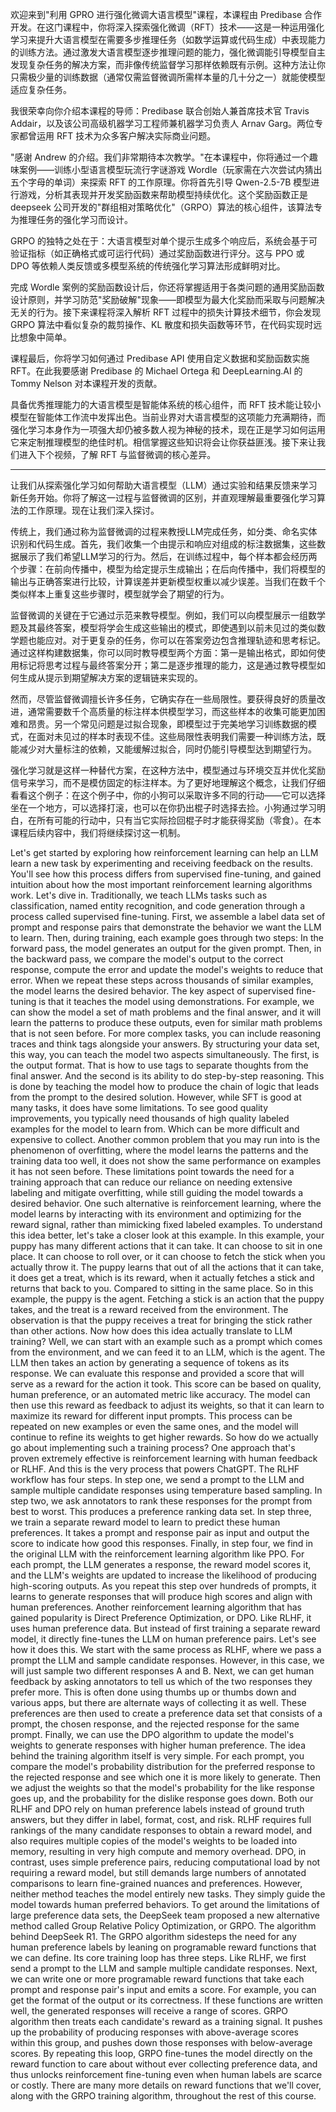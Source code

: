 
欢迎来到"利用 GPRO 进行强化微调大语言模型"课程，本课程由 Predibase 合作开发。在这门课程中，你将深入探索强化微调（RFT）技术——这是一种运用强化学习来提升大语言模型在需要多步推理任务（如数学运算或代码生成）中表现能力的训练方法。通过激发大语言模型逐步推理问题的能力，强化微调能引导模型自主发现复杂任务的解决方案，而非像传统监督学习那样依赖既有示例。这种方法让你只需极少量的训练数据（通常仅需监督微调所需样本量的几十分之一）就能使模型适应复杂任务。

我很荣幸向你介绍本课程的导师：Predibase 联合创始人兼首席技术官 Travis Addair，以及该公司高级机器学习工程师兼机器学习负责人 Arnav Garg。两位专家都曾运用 RFT 技术为众多客户解决实际商业问题。

"感谢 Andrew 的介绍。我们非常期待本次教学。"在本课程中，你将通过一个趣味案例——训练小型语言模型玩流行字谜游戏 Wordle（玩家需在六次尝试内猜出五个字母的单词）来探索 RFT 的工作原理。你将首先引导 Qwen-2.5-7B 模型进行游戏，分析其表现并开发奖励函数来帮助模型持续优化。这个奖励函数正是 deepseek 公司开发的"群组相对策略优化"（GRPO）算法的核心组件，该算法专为推理任务的强化学习而设计。

GRPO 的独特之处在于：大语言模型对单个提示生成多个响应后，系统会基于可验证指标（如正确格式或可运行代码）通过奖励函数进行评分。这与 PPO 或 DPO 等依赖人类反馈或多模型系统的传统强化学习算法形成鲜明对比。

完成 Wordle 案例的奖励函数设计后，你还将掌握适用于各类问题的通用奖励函数设计原则，并学习防范"奖励破解"现象——即模型为最大化奖励而采取与问题解决无关的行为。接下来课程将深入解析 RFT 过程中的损失计算技术细节，你会发现 GRPO 算法中看似复杂的裁剪操作、KL 散度和损失函数等环节，在代码实现时远比想象中简单。

课程最后，你将学习如何通过 Predibase API 使用自定义数据和奖励函数实施 RFT。在此我要感谢 Predibase 的 Michael Ortega 和 DeepLearning.AI 的 Tommy Nelson 对本课程开发的贡献。

具备优秀推理能力的大语言模型是智能体系统的核心组件，而 RFT 技术能让较小模型在智能体工作流中发挥出色。当前业界对大语言模型的这项能力充满期待，而强化学习本身作为一项强大却仍被多数人视为神秘的技术，现在正是学习如何运用它来定制推理模型的绝佳时机。相信掌握这些知识将会让你获益匪浅。接下来让我们进入下个视频，了解 RFT 与监督微调的核心差异。

----------
让我们从探索强化学习如何帮助大语言模型（LLM）通过实验和结果反馈来学习新任务开始。你将了解这一过程与监督微调的区别，并直观理解最重要强化学习算法的工作原理。现在让我们深入探讨。

传统上，我们通过称为监督微调的过程来教授LLM完成任务，如分类、命名实体识别和代码生成。首先，我们收集一个由提示和响应对组成的标注数据集，这些数据展示了我们希望LLM学习的行为。然后，在训练过程中，每个样本都会经历两个步骤：在前向传播中，模型为给定提示生成输出；在后向传播中，我们将模型的输出与正确答案进行比较，计算误差并更新模型权重以减少误差。当我们在数千个类似样本上重复这些步骤时，模型就学会了期望的行为。

监督微调的关键在于它通过示范来教导模型。例如，我们可以向模型展示一组数学题及其最终答案，模型将学会生成这些输出的模式，即使遇到以前未见过的类似数学题也能应对。对于更复杂的任务，你可以在答案旁边包含推理轨迹和思考标记。通过这样构建数据集，你可以同时教导模型两个方面：第一是输出格式，即如何使用标记将思考过程与最终答案分开；第二是逐步推理的能力，这是通过教导模型如何生成从提示到期望解决方案的逻辑链来实现的。

然而，尽管监督微调擅长许多任务，它确实存在一些局限性。要获得良好的质量改进，通常需要数千个高质量的标注样本供模型学习，而这些样本的收集可能更加困难和昂贵。另一个常见问题是过拟合现象，即模型过于完美地学习训练数据的模式，在面对未见过的样本时表现不佳。这些局限性表明我们需要一种训练方法，既能减少对大量标注的依赖，又能缓解过拟合，同时仍能引导模型达到期望行为。

强化学习就是这样一种替代方案，在这种方法中，模型通过与环境交互并优化奖励信号来学习，而不是模仿固定的标注样本。为了更好地理解这个概念，让我们仔细看看这个例子：在这个例子中，你的小狗可以采取许多不同的行动——它可以选择坐在一个地方，可以选择打滚，也可以在你扔出棍子时选择去捡。小狗通过学习明白，在所有可能的行动中，只有当它实际捡回棍子时才能获得奖励（零食）。在本课程后续内容中，我们将继续探讨这一机制。





Let's get started by exploring
how reinforcement learning can help an LLM learn a new task by experimenting
and receiving feedback on the results. You'll see how this process differs
from supervised fine-tuning, and gained intuition about how the most important reinforcement
learning algorithms work. Let's dive in. Traditionally, we teach LLMs tasks
such as classification, named entity
recognition, and code generation through a process called supervised
fine-tuning. First, we assemble a label data
set of prompt and response pairs that demonstrate the behavior
we want the LLM to learn. Then, during training, each example goes
through two steps: In the forward pass, the model generates
an output for the given prompt. Then, in the backward pass,
we compare the model's output to the correct response, compute the error and update
the model's weights to reduce that error. When we repeat these steps
across thousands of similar examples,
the model learns the desired behavior. The key aspect of supervised
fine-tuning is that it teaches the model using demonstrations. For example, we can show the model a set
of math problems and the final answer, and it will learn the patterns
to produce these outputs, even for similar math problems
that is not seen before. For more complex tasks,
you can include reasoning traces and think tags alongside your answers.
By structuring your data set, this way, you can teach the model
two aspects simultaneously. The first, is the output format. That is how to use tags to separate
thoughts from the final answer. And the second is its ability
to do step-by-step reasoning. This is done by teaching the model
how to produce the chain of logic that leads from the prompt
to the desired solution. However, while SFT is good at many tasks,
it does have some limitations. To see good quality improvements,
you typically need thousands of high quality labeled examples
for the model to learn from. Which can be more difficult
and expensive to collect. Another common problem that you may run
into is the phenomenon of overfitting, where the model learns the patterns
and the training data too well, it does not show the same performance on examples
it has not seen before. These limitations point towards
the need for a training approach that can reduce our reliance on needing
extensive labeling and mitigate overfitting, while still guiding the model
towards a desired behavior. One such alternative is reinforcement
learning, where the model learns by interacting
with its environment and optimizing for the reward signal, rather
than mimicking fixed labeled examples. To understand this idea better,
let's take a closer look at this example. In this example, your puppy has
many different actions that it can take. It can choose to sit in one place. It can choose to roll over, or it can choose to fetch the stick
when you actually throw it. The puppy learns that out of all the actions that it can take,
it does get a treat, which is its reward, when it actually fetches a stick
and returns that back to you. Compared to sitting in the same place. So in this example,
the puppy is the agent. Fetching
a stick is an action that the puppy takes, and the treat is a reward
received from the environment. The observation
is that the puppy receives a treat for bringing the stick
rather than other actions. Now how does this idea
actually translate to LLM training? Well, we can start with an example
such as a prompt which comes from the environment,
and we can feed it to an LLM, which is the agent.
The LLM then takes an action by generating a sequence of tokens
as its response. We can evaluate this response
and provided a score that will serve as a reward
for the action it took. This score can be based on quality,
human preference, or an automated metric like accuracy. The model can then use this reward
as feedback to adjust its weights, so that it can learn to maximize
its reward for different input prompts. This process can be repeated
on new examples or even the same ones, and the model will continue to refine
its weights to get higher rewards. So how do we actually go about
implementing such a training process? One approach that's proven extremely effective is reinforcement
learning with human feedback or RLHF. And this is the very process
that powers ChatGPT. The RLHF workflow has four steps. In step one,
we send a prompt to the LLM and sample multiple candidate responses
using temperature based sampling. In step two, we ask annotators to rank these responses
for the prompt from best to worst. This produces a preference ranking
data set. In step three, we train a separate reward model to learn
to predict these human preferences. It takes a prompt and response pair
as input and output the score to indicate
how good this responses. Finally, in step four,
we find in the original LLM with the reinforcement learning algorithm like PPO. For each prompt,
the LLM generates a response, the reward model scores
it, and the LLM's weights are updated to increase the likelihood
of producing high-scoring outputs. As you repeat this
step over hundreds of prompts, it learns to generate responses
that will produce high scores and align with human preferences. Another reinforcement learning algorithm that has gained popularity is Direct
Preference Optimization, or DPO. Like RLHF,
it uses human preference data. But instead of first training a separate reward
model, it directly fine-tunes the LLM on human preference pairs. Let's see how it does this. We start with the same process as RLHF, where we pass a prompt
the LLM and sample candidate responses. However, in this case, we will just sample
two different responses A and B. Next, we can get human feedback
by asking annotators to tell us which of the two responses
they prefer more. This is often done using thumbs up
or thumbs down and various apps, but there are alternate ways
of collecting it as well. These preferences are then used to create a preference data
set that consists of a prompt, the chosen response, and the rejected
response for the same prompt. Finally, we can use the DPO algorithm
to update the model's weights to generate responses
with higher human preference. The idea behind the training
algorithm itself is very simple. For each prompt, you compare the model's
probability distribution for the preferred response to the rejected response and see
which one it is more likely to generate. Then we adjust the weights
so that the model's probability for the like response goes up, and the probability
for the dislike response goes down. Both our RLHF and DPO rely on human
preference labels instead of ground truth answers, but they differ in label,
format, cost, and risk. RLHF requires
full rankings of the many candidate responses to obtain a reward model,
and also requires multiple copies of the model's
weights to be loaded into memory, resulting in very high compute and memory
overhead. DPO, in contrast, uses simple preference
pairs, reducing computational load by not requiring a reward model,
but still demands large numbers of annotated comparisons to learn
fine-grained nuances and preferences. However, neither method teaches
the model entirely new tasks. They simply guide the model towards
human preferred behaviors. To get around the limitations
of large preference data sets, the DeepSeek team proposed a new alternative
method called Group
Relative Policy Optimization, or GRPO. The algorithm behind DeepSeek R1. The GRPO algorithm sidesteps
the need for any human preference labels by leaning on programable reward functions
that we can define. Its core training loop has three steps. Like RLHF, we first send a prompt to the LLM
and sample multiple candidate responses. Next, we can write one
or more programable reward functions that take each prompt and response pair's
input and emits a score. For example, you can get the format
of the output or its correctness. If these functions are written well, the generated responses
will receive a range of scores. GRPO algorithm then treats each
candidate's reward as a training signal. It pushes up the probability of producing
responses with above-average scores within this group, and pushes down
those responses with below-average scores. By repeating this loop, GRPO fine-tunes the model directly
on the reward function to care about without ever collecting preference data,
and thus unlocks reinforcement fine-tuning even when human labels
are scarce or costly. There are many more details
on reward functions that we'll cover, along with the GRPO training algorithm,
throughout the rest of this course.